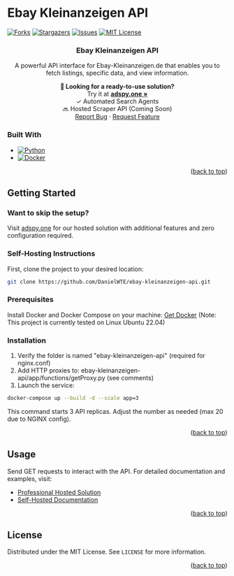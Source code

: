 # Ebay Kleinanzeigen API

[![Forks][forks-shield]][forks-url]
[![Stargazers][stars-shield]][stars-url]
[![Issues][issues-shield]][issues-url]
[![MIT License][license-shield]][license-url]

<div align="center">
  <h3 align="center">Ebay Kleinanzeigen API</h3>

  <p align="center">
    A powerful API interface for Ebay-Kleinanzeigen.de that enables you to fetch listings, specific data, and view information.
  </p>

  <p align="center">
    <b>🚀 Looking for a ready-to-use solution?</b>
    <br />
    Try it at <a href="https://adspy.one"><strong>adspy.one »</strong></a>
    <br />
    ✓ Automated Search Agents
    <br />
    🔜 Hosted Scraper API (Coming Soon)
    <br />
    <a href="https://github.com/DanielWTE/ebay-kleinanzeigen-api/issues">Report Bug</a>
    ·
    <a href="https://github.com/DanielWTE/ebay-kleinanzeigen-api/issues">Request Feature</a>
  </p>
</div>

### Built With
* [![Python][Python]][Python-url]
* [![Docker][Docker]][Docker-url]

<p align="right">(<a href="#readme-top">back to top</a>)</p>

## Getting Started

### Want to skip the setup?
Visit [adspy.one](https://adspy.one) for our hosted solution with additional features and zero configuration required.

### Self-Hosting Instructions
First, clone the project to your desired location:
```sh
git clone https://github.com/DanielWTE/ebay-kleinanzeigen-api.git
```

### Prerequisites
Install Docker and Docker Compose on your machine:
[Get Docker](https://docs.docker.com/get-docker/)
(Note: This project is currently tested on Linux Ubuntu 22.04)

### Installation
1. Verify the folder is named "ebay-kleinanzeigen-api" (required for nginx.conf)
2. Add HTTP proxies to: ebay-kleinanzeigen-api/app/functions/getProxy.py (see comments)
3. Launch the service:
```sh
docker-compose up --build -d --scale app=3
```
This command starts 3 API replicas. Adjust the number as needed (max 20 due to NGINX config).

<p align="right">(<a href="#readme-top">back to top</a>)</p>

## Usage
Send GET requests to interact with the API. For detailed documentation and examples, visit:
- [Professional Hosted Solution](https://adspy.one)
- [Self-Hosted Documentation](https://dwag.me/project/scraper)

<p align="right">(<a href="#readme-top">back to top</a>)</p>

## License
Distributed under the MIT License. See `LICENSE` for more information.

<p align="right">(<a href="#readme-top">back to top</a>)</p>

<!-- MARKDOWN LINKS & IMAGES -->
[contributors-shield]: https://img.shields.io/github/contributors/DanielWTE/ebay-kleinanzeigen-api.svg?style=for-the-badge
[contributors-url]: https://github.com/DanielWTE/ebay-kleinanzeigen-api/graphs/contributors
[forks-shield]: https://img.shields.io/github/forks/DanielWTE/ebay-kleinanzeigen-api.svg?style=for-the-badge
[forks-url]: https://github.com/DanielWTE/ebay-kleinanzeigen-api/network/members
[stars-shield]: https://img.shields.io/github/stars/DanielWTE/ebay-kleinanzeigen-api.svg?style=for-the-badge
[stars-url]: https://github.com/DanielWTE/ebay-kleinanzeigen-api/stargazers
[issues-shield]: https://img.shields.io/github/issues/DanielWTE/ebay-kleinanzeigen-api.svg?style=for-the-badge
[issues-url]: https://github.com/DanielWTE/ebay-kleinanzeigen-api/issues
[license-shield]: https://img.shields.io/github/license/DanielWTE/ebay-kleinanzeigen-api.svg?style=for-the-badge
[license-url]: https://github.com/DanielWTE/ebay-kleinanzeigen-api/blob/main/LICENSE
[Python]: https://img.shields.io/badge/python-000000?style=for-the-badge&logo=python&logoColor=white
[Python-url]: https://www.python.org/
[Docker]: https://img.shields.io/badge/docker-000000?style=for-the-badge&logo=docker&logoColor=white
[Docker-url]: https://www.docker.com/